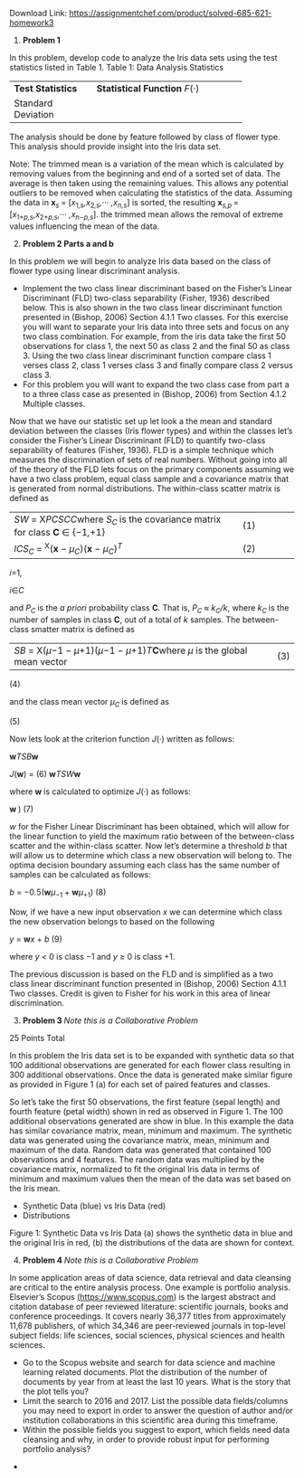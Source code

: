 Download Link: https://assignmentchef.com/product/solved-685-621-homework3
<br>
<ol>

 <li><strong>Problem 1</strong></li>

</ol>

In this problem, develop code to analyze the Iris data sets using the test statistics listed in Table 1. Table 1: Data Analysis Statistics

<table width="378">

 <tbody>

  <tr>

   <td width="130"><strong>Test Statistics</strong></td>

   <td width="249"><strong>Statistical Function </strong><em>F</em>(·)</td>

  </tr>

  <tr>

   <td width="130">Standard Deviation</td>

   <td width="249"></td>

  </tr>

 </tbody>

</table>

The analysis should be done by feature followed by class of flower type. This analysis should provide insight into the Iris data set.

Note: The trimmed mean is a variation of the mean which is calculated by removing values from the beginning and end of a sorted set of data. The average is then taken using the remaining values. This allows any potential outliers to be removed when calculating the statistics of the data. Assuming the data in <strong>x</strong><em><sub>s </sub></em>= [<em>x</em><sub>1<em>,s</em></sub><em>,x</em><sub>2<em>,s</em></sub><em>,</em>··· <em>,x<sub>n,s</sub></em>] is sorted, the resulting <strong>x</strong><em><sub>s,p </sub></em>= [<em>x</em><sub>1+<em>p,s</em></sub><em>,x</em><sub>2+<em>p,s</em></sub><em>,</em>··· <em>,x<sub>n</sub></em><sub>−<em>p,s</em></sub>]. the trimmed mean allows the removal of extreme values influencing the mean of the data.

<ol start="2">

 <li><strong>Problem 2 Parts a and b</strong></li>

</ol>

In this problem we will begin to analyze Iris data based on the class of flower type using linear discriminant analysis.

<ul>

 <li>Implement the two class linear discriminant based on the Fisher’s Linear Discriminant (FLD) two-class separability (Fisher, 1936) described below. This is also shown in the two class linear discriminant function presented in (Bishop, 2006) Section 4.1.1 Two classes. For this exercise you will want to separate your Iris data into three sets and focus on any two class combination. For example, from the iris data take the first 50 observations for class 1, the next 50 as class 2 and the final 50 as class 3. Using the two class linear discriminant function compare class 1 verses class 2, class 1 verses class 3 and finally compare class 2 versus class 3.</li>

 <li>For this problem you will want to expand the two class case from part a to a three class case as presented in (Bishop, 2006) from Section 4.1.2 Multiple classes.</li>

</ul>

Now that we have our statistic set up let look a the mean and standard deviation between the classes (Iris flower types) and within the classes let’s consider the Fisher’s Linear Discriminant (FLD) to quantify two-class separability of features (Fisher, 1936). FLD is a simple technique which measures the discrimination of sets of real numbers. Without going into all of the theory of the FLD lets focus on the primary components assuming we have a two class problem, equal class sample and a covariance matrix that is generated from normal distributions. The within-class scatter matrix is defined as

<table width="556">

 <tbody>

  <tr>

   <td width="457"><em>S</em><em>W </em>= X<em>P</em><em>CS</em><em>C</em><em>C</em>where <em>S<sub>C </sub></em>is the covariance matrix for class <strong>C </strong>∈ {−1<em>,</em>+1}</td>

   <td width="99">(1)</td>

  </tr>

  <tr>

   <td width="457"><em>l</em><em>C</em><em>S<sub>C </sub></em>= <sup>X</sup>(<strong>x </strong>− <em>µ<sub>C</sub></em>)(<strong>x </strong>− <em>µ<sub>C</sub></em>)<em><sup>T</sup></em></td>

   <td width="99">(2)</td>

  </tr>

 </tbody>

</table>

<em>i</em>=1<em>,</em>

<em>i</em>∈<em>C</em>

and <em>P<sub>C </sub></em>is the <em>a priori </em>probability class <strong>C</strong>. That is, <em>P<sub>C </sub></em>≈ <em>k<sub>C</sub>/k</em>, where <em>k<sub>C </sub></em>is the number of samples in class <strong>C</strong>, out of a total of <em>k </em>samples. The between-class smatter matrix is defined as

<table width="556">

 <tbody>

  <tr>

   <td width="539"><em>S</em><em>B </em>= X(<em>µ</em>−1 − <em>µ</em>+1)(<em>µ</em>−1 − <em>µ</em>+1)<em>T</em><strong>C</strong>where <em>µ </em>is the global mean vector</td>

   <td width="17">(3)</td>

  </tr>

 </tbody>

</table>

(4)

and the class mean vector <em>µ<sub>C </sub></em>is defined as

(5)

Now lets look at the criterion function <em>J</em>(·) written as follows:

<strong>w</strong><em>TS</em><em>B</em><strong>w</strong>

<em>J</em>(<strong>w</strong>) =            (6) <strong>w</strong><em>TS</em><em>W</em><strong>w</strong>

where <strong>w </strong>is calculated to optimize <em>J</em>(·) as follows:

<strong>w </strong>)                                                                   (7)

<em>w </em>for the Fisher Linear Discriminant has been obtained, which will allow for the linear function to yield the maximum ratio between of the between-class scatter and the within-class scatter. Now let’s determine a threshold <em>b </em>that will allow us to determine which class a new observation will belong to. The optima decision boundary assuming each class has the same number of samples can be calculated as follows:

<em>b </em>= −0<em>.</em>5(<strong>w</strong><em>µ</em><sub>−1 </sub>+ <strong>w</strong><em>µ</em><sub>+1</sub>)                                                                   (8)

Now, if we have a new input observation <em>x </em>we can determine which class the new observation belongs to based on the following

<em>y </em>= <strong>w</strong><em>x </em>+ <em>b                                                                              </em>(9)

where <em>y &lt; </em>0 is class −1 and <em>y </em>≥ 0 is class +1.

The previous discussion is based on the FLD and is simplified as a two class linear discriminant function presented in (Bishop, 2006) Section 4.1.1 Two classes. Credit is given to Fisher for his work in this area of linear discrimination.

<ol start="3">

 <li><strong>Problem 3 </strong><em>Note this is a Collaborative Problem</em></li>

</ol>

25 Points Total

In this problem the Iris data set is to be expanded with synthetic data so that 100 additional observations are generated for each flower class resulting in 300 additional observations. Once the data is generated make similar figure as provided in Figure 1 (a) for each set of paired features and classes.

So let’s take the first 50 observations, the first feature (sepal length) and fourth feature (petal width) shown in red as observed in Figure 1. The 100 additional observations generated are show in blue. In this example the data has similar covariance matrix, mean, minimum and maximum. The synthetic data was generated using the covariance matrix, mean, minimum and maximum of the data. Random data was generated that contained 100 observations and 4 features. The random data was multiplied by the covariance matrix, normalized to fit the original Iris data in terms of minimum and maximum values then the mean of the data was set based on the Iris mean.

<ul>

 <li>Synthetic Data (blue) vs Iris Data (red)</li>

 <li>Distributions</li>

</ul>

Figure 1: Synthetic Data vs Iris Data (a) shows the synthetic data in blue and the original Iris in red, (b) the distributions of the data are shown for context.

<ol start="4">

 <li><strong>Problem 4 </strong><em>Note this is a Collaborative Problem</em></li>

</ol>

In some application areas of data science, data retrieval and data cleansing are critical to the entire analysis process. One example is portfolio analysis. Elsevier’s Scopus <a href="https://www.scopus.com/">(https://www.scopus.com) </a>is the largest abstract and citation database of peer reviewed literature: scientific journals, books and conference proceedings. It covers nearly 36,377 titles from approximately 11,678 publishers, of which 34,346 are peer-reviewed journals in top-level subject fields: life sciences, social sciences, physical sciences and health sciences.

<ul>

 <li>Go to the Scopus website and search for data science and machine learning related documents. Plot the distribution of the number of documents by year from at least the last 10 years. What is the story that the plot tells you?</li>

 <li>Limit the search to 2016 and 2017. List the possible data fields/columns you may need to export in order to answer the question of author and/or institution collaborations in this scientific area during this timeframe.</li>

 <li>Within the possible fields you suggest to export, which fields need data cleansing and why, in order to provide robust input for performing portfolio analysis?</li>

</ul>

<ul>

 <li></li>

</ul>